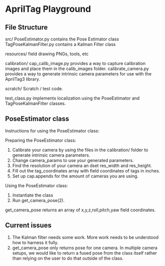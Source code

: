 # AprilTag Playground

## File Structure

src/
    PoseEstimator.py contains the Pose Estimator class
    TagPoseKalmanFilter.py contains a Kalman Filter class

resources/
    field drawing PNGs, tools, etc

calibration/
    cap_calib_image.py provides a way to capture calibration images and place them in the calib_images folder.
    calibrate_camera.py provides a way to generate intrinsic camera parameters for use with the AprilTag3 library.

scratch/
    Scratch / test code.

test_class.py implements localization using the PoseEstimator and TagPoseKalmanFilter classes.

## PoseEstimator class

Instructions for using the PoseEstimator class:

Preparing the PoseEstimator class:
1. Calibrate your camera by using the files in the calibration/ folder to generate intrinsic camera parameters.
2. Change camera_params to use your generated parameters.
3. Find the resolution of your camera an dset res_width and res_height.
4. Fill out the tag_coordinates array with field coordinates of tags in inches.
5. Set up cap.appends for the amount of cameras you are using.

Using the PoseEstimator class:
1. Instantiate the class
2. Run get_camera_pose(2).

get_camera_pose returns an array of x,y,z,roll,pitch,yaw field coordinates.

## Current issues

1. The Kalman filter needs some work. More work needs to be understood how to harness it fully.
2. get_camera_pose only returns pose for one camera. In multiple camera setups, we would like to return a fused pose from the class itself rather than relying on the user to do that outside of the class.